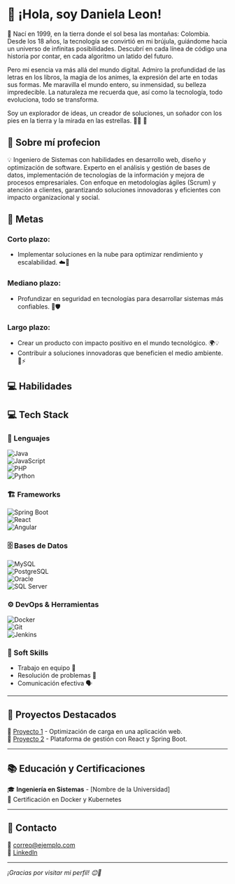 # 👋 ¡Hola, soy **Daniela Leon**!

🌌 Nací en 1999, en la tierra donde el sol besa las montañas: Colombia. Desde los 18 años, la tecnología se convirtió en mi brújula, guiándome hacia un universo de infinitas posibilidades. Descubrí en cada línea de código una historia por contar, en cada algoritmo un latido del futuro.

Pero mi esencia va más allá del mundo digital. Admiro la profundidad de las letras en los libros, la magia de los animes, la expresión del arte en todas sus formas. Me maravilla el mundo entero, su inmensidad, su belleza impredecible. La naturaleza me recuerda que, así como la tecnología, todo evoluciona, todo se transforma.

Soy un explorador de ideas, un creador de soluciones, un soñador con los pies en la tierra y la mirada en las estrellas. 🚀✨ 🚀  

## 🏅 Sobre mí profecion
💡 Ingeniero de Sistemas con habilidades en desarrollo web, diseño y optimización de software. Experto en el análisis y gestión de bases de datos, implementación de tecnologías de la información y mejora de procesos empresariales. Con enfoque en metodologías ágiles (Scrum) y atención a clientes, garantizando soluciones innovadoras y eficientes con impacto organizacional y social.

## 🎯 Metas  

###  **Corto plazo:** 
   - Implementar soluciones en la nube para optimizar rendimiento y escalabilidad. ☁️🚀  
###  **Mediano plazo:**
   - Profundizar en seguridad en tecnologías para desarrollar sistemas más confiables. 🔐🛡️  
###  **Largo plazo:**  
   - Crear un producto con impacto positivo en el mundo tecnológico. 🌍💡  
   - Contribuir a soluciones innovadoras que beneficien el medio ambiente. 🌱⚡  

## 💻 Habilidades  

## 💻 Tech Stack  

### 🚀 Lenguajes  
![Java](https://img.shields.io/badge/Java-%23ED8B00.svg?style=for-the-badge&logo=openjdk&logoColor=white)  
![JavaScript](https://img.shields.io/badge/JavaScript-%23F7DF1E.svg?style=for-the-badge&logo=javascript&logoColor=black)  
![PHP](https://img.shields.io/badge/PHP-%23777BB4.svg?style=for-the-badge&logo=php&logoColor=white)  
![Python](https://img.shields.io/badge/Python-%233776AB.svg?style=for-the-badge&logo=python&logoColor=white)  

### 🏗 Frameworks  
![Spring Boot](https://img.shields.io/badge/Spring%20Boot-%236DB33F.svg?style=for-the-badge&logo=springboot&logoColor=white)  
![React](https://img.shields.io/badge/React-%2361DAFB.svg?style=for-the-badge&logo=react&logoColor=black)  
![Angular](https://img.shields.io/badge/Angular-%23DD0031.svg?style=for-the-badge&logo=angular&logoColor=white)  

### 🗄 Bases de Datos  
![MySQL](https://img.shields.io/badge/MySQL-%2300f.svg?style=for-the-badge&logo=mysql&logoColor=white)  
![PostgreSQL](https://img.shields.io/badge/PostgreSQL-%23316192.svg?style=for-the-badge&logo=postgresql&logoColor=white)  
![Oracle](https://img.shields.io/badge/Oracle-%23F80000.svg?style=for-the-badge&logo=oracle&logoColor=white)  
![SQL Server](https://img.shields.io/badge/SQL%20Server-%23CC2927.svg?style=for-the-badge&logo=microsoftsqlserver&logoColor=white)  

### ⚙️ DevOps & Herramientas  
![Docker](https://img.shields.io/badge/Docker-%230081CB.svg?style=for-the-badge&logo=docker&logoColor=white)  
![Git](https://img.shields.io/badge/Git-%23F05033.svg?style=for-the-badge&logo=git&logoColor=white)  
![Jenkins](https://img.shields.io/badge/Jenkins-%23D24939.svg?style=for-the-badge&logo=jenkins&logoColor=white)  

### 🔹 Soft Skills  
- Trabajo en equipo 🤝  
- Resolución de problemas 🧠  
- Comunicación efectiva 🗣️  

---

## 📌 Proyectos Destacados  
🔹 [Proyecto 1](https://github.com/usuario/proyecto1) - Optimización de carga en una aplicación web.  
🔹 [Proyecto 2](https://github.com/usuario/proyecto2) - Plataforma de gestión con React y Spring Boot.  

---

## 📚 Educación y Certificaciones  
🎓 **Ingeniería en Sistemas** - [Nombre de la Universidad]  
📜 Certificación en Docker y Kubernetes  

---

## 📩 Contacto  
📧 [correo@ejemplo.com](mailto:dleonc2499@gmail.com)  
💼 [LinkedIn](https://linkedin.com/in/usuario)  


---

_¡Gracias por visitar mi perfil! 😊🚀_

